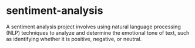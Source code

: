# sentiment-analysis
A sentiment analysis project involves using natural language processing (NLP) techniques to analyze and determine the emotional tone of text, such as identifying whether it is positive, negative, or neutral.
